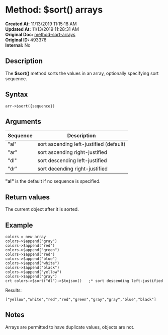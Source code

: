 # Method: $sort() arrays

**Created At:** 11/13/2019 11:15:18 AM  
**Updated At:** 11/13/2019 11:28:31 AM  
**Original Doc:** [method-sort-arrays](https://docs.jbase.com/42948-dynamic-objects/method-sort-arrays)  
**Original ID:** 493376  
**Internal:** No  


## Description

The **$sort()** method sorts the values in an array, optionally specifying sort sequence.



## Syntax

```
arr->$sort({sequence}) 
```



## Arguments




| Sequence<br> | Description<br> |
| --- | --- |
| "al"<br> | sort ascending left-justified (default)<br> |
| "ar"<br> | sort ascending right-justified<br> |
| "dl"<br> | sort descending left-justified<br> |
| "dr"<br> | sort decending right-justified<br> |


**"al"** is the default if no sequence is specified.



## Return values

The current object after it is sorted.



## Example

```
colors = new array
colors->$append("gray")
colors->$append("red")
colors->$append("green")
colors->$append("red")
colors->$append("blue")
colors->$append("white")
colors->$append("black")
colors->$append("yellow")
colors->$append("gray")
crt colors->$sort("dl")->$tojson()   ;* sort descending left-justified
```

Results:

```
["yellow","white","red","red","green","gray","gray","blue","black"]
```



## Notes

Arrays are permitted to have duplicate values, objects are not.
